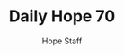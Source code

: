 ---
image: /assets/img/daily-hope-default-artwork.png
title: Daily Hope 70
number: 70
categories:
  - Daily Hope
author: Hope Staff
notes: Daily Hope 70
embed: >-
  EMBED_GOES_HERE
---